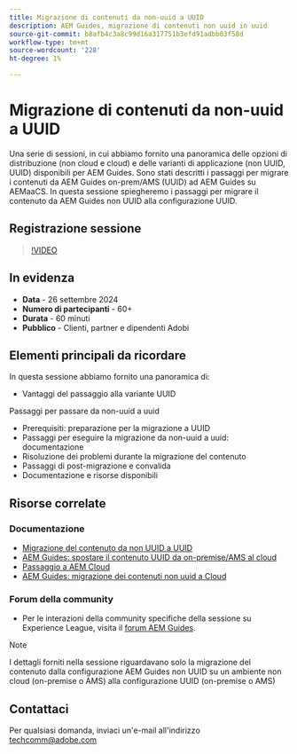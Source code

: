 ```yaml
---
title: Migrazione di contenuti da non-uuid a UUID
description: AEM Guides, migrazione di contenuti non uuid in uuid
source-git-commit: b8afb4c3a8c99d16a317751b3efd91adbb03f58d
workflow-type: tm+mt
source-wordcount: '228'
ht-degree: 1%

---
```


# Migrazione di contenuti da non-uuid a UUID

Una serie di sessioni, in cui abbiamo fornito una panoramica delle opzioni di distribuzione (non cloud e cloud) e delle varianti di applicazione (non UUID, UUID) disponibili per AEM Guides.
Sono stati descritti i passaggi per migrare i contenuti da AEM Guides on-prem/AMS (UUID) ad AEM Guides su AEMaaCS.
In questa sessione spiegheremo i passaggi per migrare il contenuto da AEM Guides non UUID alla configurazione UUID.


## Registrazione sessione

>[!VIDEO](https://video.tv.adobe.com/v/3434807/uuid-migration-content-migration-guides-migration?quality=12&learn=on)


## In evidenza

- **Data** - 26 settembre 2024
- **Numero di partecipanti** - 60+
- **Durata** - 60 minuti
- **Pubblico** - Clienti, partner e dipendenti Adobi


## Elementi principali da ricordare

In questa sessione abbiamo fornito una panoramica di:
- Vantaggi del passaggio alla variante UUID

Passaggi per passare da non-uuid a uuid
- Prerequisiti: preparazione per la migrazione a UUID
- Passaggi per eseguire la migrazione da non-uuid a uuid: documentazione
- Risoluzione dei problemi durante la migrazione del contenuto
- Passaggi di post-migrazione e convalida
- Documentazione e risorse disponibili



## Risorse correlate

### Documentazione

- [Migrazione del contenuto da non UUID a UUID](https://experienceleague.adobe.com/it/docs/experience-manager-guides/using/install-guide/on-prem-ig/content-migration/migration-process/migrate-non-uuid-uuid)
- [AEM Guides: spostare il contenuto UUID da on-premise/AMS al cloud](../../cs-install-guide/migrate-on-premise-content-cloud.md)
- [Passaggio a AEM Cloud](https://experienceleague.adobe.com/it/docs/experience-manager-cloud-service/content/migration-journey/getting-started)
- [AEM Guides: migrazione dei contenuti non uuid a Cloud](../../install-guide/migrate-uuid-non-uuid.md)

### Forum della community

- Per le interazioni della community specifiche della sessione su Experience League, visita il [forum AEM Guides](https://experienceleaguecommunities.adobe.com/t5/experience-manager-guides/bd-p/xml-documentation-discussions).


>[!NOTE]
>
> I dettagli forniti nella sessione riguardavano solo la migrazione del contenuto dalla configurazione AEM Guides non UUID su un ambiente non cloud (on-premise o AMS) alla configurazione UUID (on-premise o AMS)



## Contattaci

Per qualsiasi domanda, inviaci un&#39;e-mail all&#39;indirizzo <techcomm@adobe.com>
